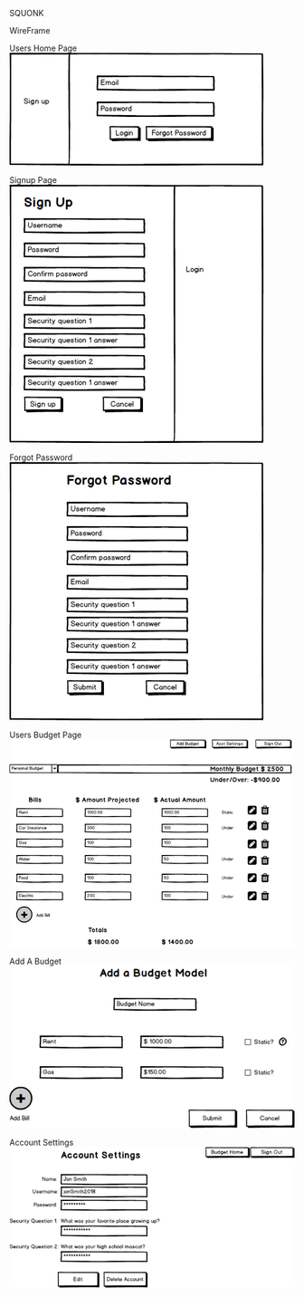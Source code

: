 SQUONK


WireFrame

Users Home Page
![SignUp](client/public/images/UsersHomePage.png)

Signup Page
![SignUp](client/public/images/SignupPage.png)

Forgot Password
![SignUp](client/public/images/ForgotPassword.png)

Users Budget Page
![SignUp](client/public/images/UsersBudgetPage.png)

Add A Budget
![SignUp](client/public/images/AddBudget.png)

Account Settings
![SignUp](client/public/images/AccountSettings.png)